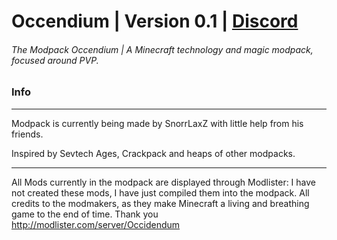 # Occendium | Version 0.1 | [Discord](https://discord.gg/sqBs2gA "Discord")
###### The Modpack Occendium | A Minecraft technology and magic modpack, focused around PVP.

### Info
---
Modpack is currently being made by SnorrLaxZ with little help from his friends.



Inspired by Sevtech Ages, Crackpack and heaps of other modpacks.

---
All Mods currently in the modpack are displayed through Modlister:  I have not created these mods, I have just compiled them into the modpack.  All credits to the modmakers, as they make Minecraft a living and breathing game to the end of time.  Thank you
http://modlister.com/server/Occidendum

